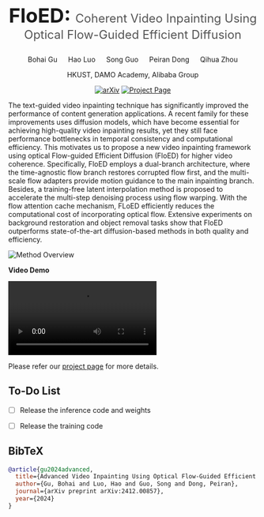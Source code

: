 <h1 align="center" style="font-weight: bold; font-size: 2.5rem;">
  FloED: <span style="font-size: 1.5rem; font-weight: normal; color: #555;">Coherent Video Inpainting Using Optical Flow-Guided Efficient Diffusion</span>
</h1>


<div align="center">

Bohai Gu &emsp; Hao Luo &emsp; Song Guo &emsp; Peiran Dong  &emsp; Qihua Zhou  

HKUST, DAMO Academy, Alibaba Group

[![arXiv](https://img.shields.io/badge/arXiv-2412.00857-b31b1b)](https://arxiv.org/abs/2412.00857)
[![Project Page](https://img.shields.io/badge/Project-Website-orange)](https://nevsnev.github.io/FloED)
</div>



 <div class="content has-text-justified">
          <p>
      The text-guided video inpainting technique has significantly improved the performance of content generation applications. A recent family for these improvements uses diffusion models, which have become essential for achieving high-quality video inpainting results, yet they still face performance bottlenecks in temporal consistency and computational efficiency. This motivates us to propose a new video inpainting framework using optical Flow-guided Efficient Diffusion (FloED) for higher video coherence. Specifically, FloED employs a dual-branch architecture, where the time-agnostic flow branch restores corrupted flow first, and the multi-scale flow adapters provide motion guidance to the main inpainting branch. Besides, a training-free latent interpolation method is proposed to accelerate the multi-step denoising process using flow warping. With the flow attention cache mechanism, FLoED efficiently reduces the computational cost of incorporating optical flow. Extensive experiments on background restoration and object removal tasks show that FloED outperforms state-of-the-art diffusion-based methods in both quality and efficiency. 
          </p>
        </div>


![Method Overview](Assert/Fig_0.jpg)

**Video Demo**

![video demo](Assert/video.mp4)


Please refer our [project page](https://nevsnev.github.io/FloED) for more details.



## To-Do List

- [ ] Release the inference code and weights  

- [ ] Release the training code  

  


## BibTeX

```bibtex
@article{gu2024advanced,
  title={Advanced Video Inpainting Using Optical Flow-Guided Efficient Diffusion},
  author={Gu, Bohai and Luo, Hao and Guo, Song and Dong, Peiran},
  journal={arXiv preprint arXiv:2412.00857},
  year={2024}
}
